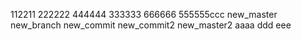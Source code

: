 112211
222222
444444
333333
666666
555555ccc
new_master
new_branch
new_commit
new_commit2
new_master2
aaaa
ddd
eee